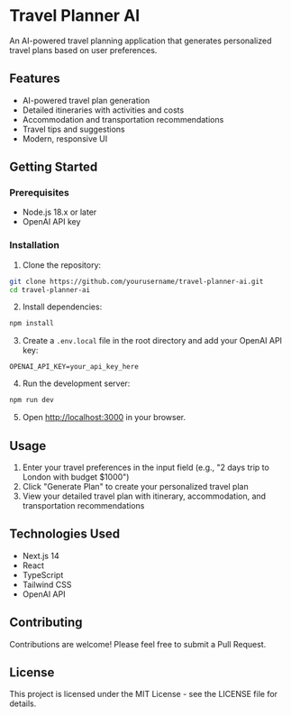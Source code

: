 # Travel Planner AI

An AI-powered travel planning application that generates personalized travel plans based on user preferences.

## Features

- AI-powered travel plan generation
- Detailed itineraries with activities and costs
- Accommodation and transportation recommendations
- Travel tips and suggestions
- Modern, responsive UI

## Getting Started

### Prerequisites

- Node.js 18.x or later
- OpenAI API key

### Installation

1. Clone the repository:
```bash
git clone https://github.com/yourusername/travel-planner-ai.git
cd travel-planner-ai
```

2. Install dependencies:
```bash
npm install
```

3. Create a `.env.local` file in the root directory and add your OpenAI API key:
```
OPENAI_API_KEY=your_api_key_here
```

4. Run the development server:
```bash
npm run dev
```

5. Open [http://localhost:3000](http://localhost:3000) in your browser.

## Usage

1. Enter your travel preferences in the input field (e.g., "2 days trip to London with budget $1000")
2. Click "Generate Plan" to create your personalized travel plan
3. View your detailed travel plan with itinerary, accommodation, and transportation recommendations

## Technologies Used

- Next.js 14
- React
- TypeScript
- Tailwind CSS
- OpenAI API

## Contributing

Contributions are welcome! Please feel free to submit a Pull Request.

## License

This project is licensed under the MIT License - see the LICENSE file for details.
